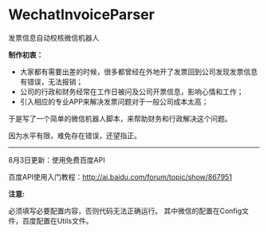# WechatInvoiceParser
发票信息自动校核微信机器人

**制作初衷：**
* 大家都有需要出差的时候，很多都曾经在外地开了发票回到公司发现发票信息有错误，无法报销；
* 公司的行政和财务经常在工作日被问及公司开票信息，影响心情和工作；
* 引入相应的专业APP来解决发票问题对于一般公司成本太高；

于是写了一个简单的微信机器人脚本，来帮助财务和行政解决这个问题。

因为水平有限，难免存在错误，还望指正。

********************************
8月3日更新：使用免费百度API

百度API使用入门教程：http://ai.baidu.com/forum/topic/show/867951

**注意:**

必须填写必要配置内容，否则代码无法正确运行。
其中微信的配置在Config文件，百度配置在Utils文件。

